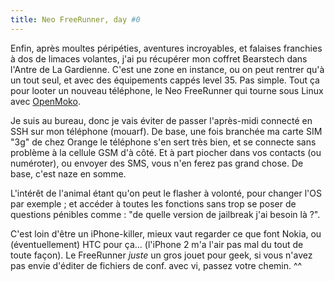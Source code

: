 ```yaml
---
title: Neo FreeRunner, day #0
---
```


Enfin, après moultes péripéties, aventures incroyables, et falaises franchies
à dos de limaces volantes, j'ai pu récupérer mon coffret Bearstech dans
l'Antre de La Gardienne. C'est une zone en instance, ou on peut rentrer qu'à
un tout seul, et avec des équipements cappés level 35. Pas simple. Tout ça
pour looter un nouveau téléphone, le Neo FreeRunner qui tourne sous Linux avec
[OpenMoko](http://www.openmoko.com/).

Je suis au bureau, donc je vais éviter de passer l'après-midi connecté en SSH
sur mon téléphone (mouarf). De base, une fois branchée ma carte SIM "3g" de
chez Orange le téléphone s'en sert très bien, et se connecte sans problème à
la cellule GSM d'à côté. Et à part piocher dans vos contacts (ou numéroter),
ou envoyer des SMS, vous n'en ferez pas grand chose. De base, c'est naze en
somme.

L'intérêt de l'animal étant qu'on peut le flasher à volonté, pour changer l'OS
par exemple ; et accéder à toutes les fonctions sans trop se poser de
questions pénibles comme : "de quelle version de jailbreak j'ai besoin là ?".

C'est loin d'être un iPhone-killer, mieux vaut regarder ce que font Nokia, ou
(éventuellement) HTC pour ça... (l'iPhone 2 m'a l'air pas mal du tout de toute
façon). Le FreeRunner _juste_ un gros jouet pour geek, si vous n'avez pas
envie d'éditer de fichiers de conf. avec vi, passez votre chemin. ^^

